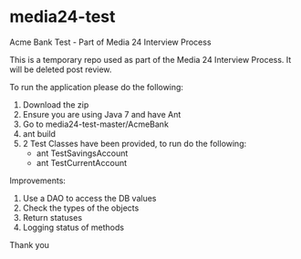 # media24-test
Acme Bank Test - Part of Media 24 Interview Process

This is a temporary repo used as part of the Media 24 Interview Process. It will be deleted post review.

To run the application please do the following:

1. Download the zip
2. Ensure you are using Java 7 and have Ant
3. Go to media24-test-master/AcmeBank
4. ant build
5. 2 Test Classes have been provided, to run do the following:
   * ant TestSavingsAccount
   * ant TestCurrentAccount
   
Improvements:

1. Use a DAO to access the DB values
2. Check the types of the objects
3. Return statuses
4. Logging status of methods

Thank you
